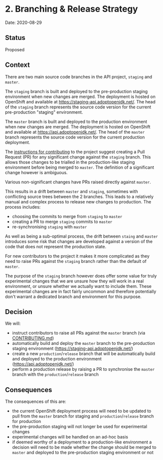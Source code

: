 # 2. Branching & Release Strategy

Date: 2020-08-29

## Status

Proposed

## Context

There are two main source code branches in the API project, `staging` and `master`.

The `staging` branch is built and deployed to the pre-production staging environment when new changes are merged.
The deployment is hosted on OpenShift and available at <https://staging-api.adoptopenjdk.net/>. 
The head of the `staging` branch represents the source code version for the current pre-production "staging" environment.

The `master` branch is built and deployed to the production environment when new changes are merged.
The deployment is hosted on OpenShift and available at <https://api.adoptopenjdk.net/>. 
The head of the `master` branch represents the source code version for the current production deployment.

The [instructions for contributing](https://github.com/AdoptOpenJDK/openjdk-api-v3/blob/4a122a05a904e851083643648f005556d30e9271/CONTRIBUTING.md#source-code-management-and-branching) to 
the project suggest creating a Pull Request (PR) for any significant change against the `staging` branch.
This allows those changes to be trialled in the production-like staging environment before being merged to `master`.
The definition of a significant change however is ambiguous.

Various non-significant changes have PRs raised directly against `master`.

This results in a drift between `master` and `staging`, sometimes with conflicting source trees between the 2 branches. 
This leads to a relatively manual and complex process to release new changes to production. 
The process includes:

- choosing the commits to merge from `staging` to `master`
- creating a PR to merge `staging` commits to `master`
- re-synchronising `staging` with `master`

As well as being a sub-optimal process, the drift between `staing` and `master` introduces some risk that changes are developed against a version of the code that does not represent the production state.

For new contributors to the project it makes it more complicated as they need to raise PRs against the `staging` branch rather than the default of `master`.

The purpose of the `staging` branch however does offer some value for truly experimental changes that we are unsure how they will work in a real environment, or unsure whether we actually want to include them.
These experimental changes are in fact fairly uncommon and therefore potentially don't warrant a dedicated branch and environment for this purpose.

## Decision

We will:

- instruct contributors to raise all PRs against the `master` branch (via [CONTRIBUTING.md](../../CONTRIBUTING.md))
- automatically build and deploy the `master` branch to the pre-production staging environment (<https://staging-api.adoptopenjdk.net/>)
- create a new `production`/`release` branch that will be automatically build and deployed to the production environment (<https://api.adoptopenjdk.net/>)
- perform a production release by raising a PR to synchronise the `master` branch with the `production`/`release` branch

## Consequences

The consequences of this are:

- the current OpenShift deployment process will need to be updated to pull from the `master` branch for staging and `production`/`release` branch for production
- the pre-production staging will not longer be used for experimental changes
- experimental changes will be handled on an ad-hoc basis
- if deemed worthy of a deployment to a production-like environment a decision will need to be made whether the change should be merged to `master` and deployed to the pre-production staging environment or not  
